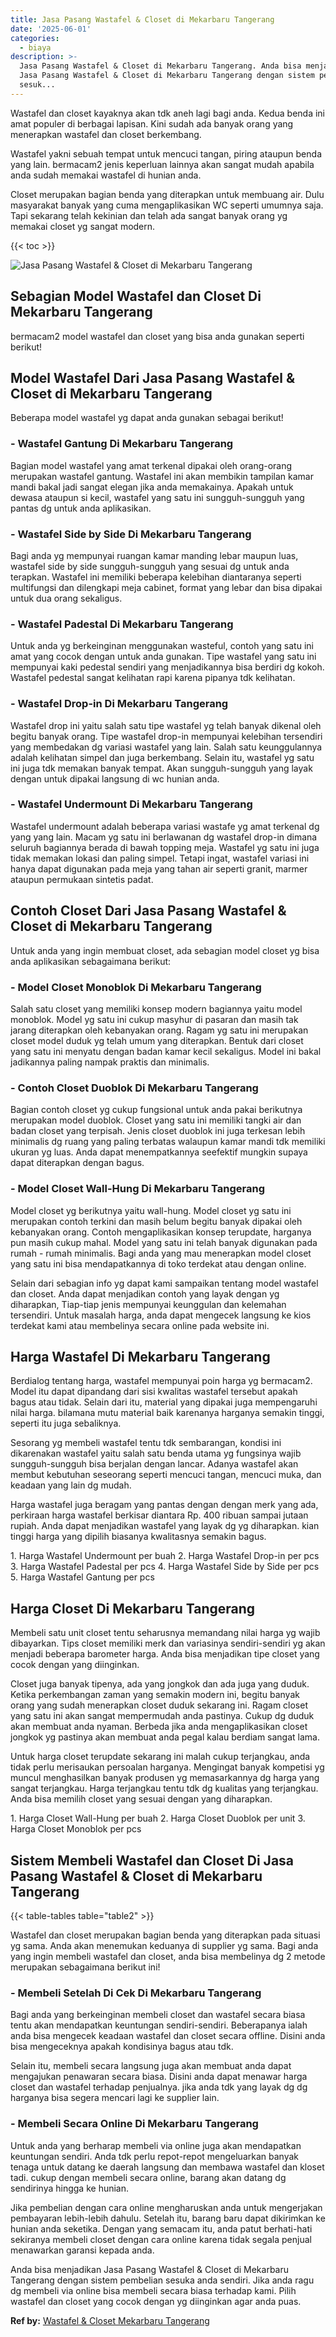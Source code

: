```yaml
---
title: Jasa Pasang Wastafel & Closet di Mekarbaru Tangerang
date: '2025-06-01'
categories:
  - biaya
description: >-
  Jasa Pasang Wastafel & Closet di Mekarbaru Tangerang. Anda bisa menjadikan
  Jasa Pasang Wastafel & Closet di Mekarbaru Tangerang dengan sistem pembelian
  sesuk...
---
```


Wastafel dan closet kayaknya akan tdk aneh lagi bagi anda. Kedua benda ini amat populer di berbagai lapisan. Kini sudah ada banyak orang yang menerapkan wastafel dan closet berkembang.

Wastafel yakni sebuah tempat untuk mencuci tangan, piring ataupun benda yang lain. bermacam2 jenis keperluan lainnya akan sangat mudah apabila anda sudah memakai wastafel di hunian anda.

Closet merupakan bagian benda yang diterapkan untuk membuang air. Dulu masyarakat banyak yang cuma mengaplikasikan WC seperti umumnya saja. Tapi sekarang telah kekinian dan telah ada sangat banyak orang yg memakai closet yg sangat modern.

{{< toc >}}

![Jasa Pasang Wastafel & Closet di Mekarbaru Tangerang](/images/wastafel-closet-murah46.png)

## Sebagian Model Wastafel dan Closet Di Mekarbaru Tangerang

bermacam2 model wastafel dan closet yang bisa anda gunakan seperti berikut!

## Model Wastafel Dari Jasa Pasang Wastafel & Closet di Mekarbaru Tangerang

Beberapa model wastafel yg dapat anda gunakan sebagai berikut!

### \- Wastafel Gantung Di Mekarbaru Tangerang

Bagian model wastafel yang amat terkenal dipakai oleh orang-orang merupakan wastafel gantung. Wastafel ini akan membikin tampilan kamar mandi bakal jadi sangat elegan jika anda memakainya. Apakah untuk dewasa ataupun si kecil, wastafel yang satu ini sungguh-sungguh yang pantas dg untuk anda aplikasikan.

### \- Wastafel Side by Side Di Mekarbaru Tangerang

Bagi anda yg mempunyai ruangan kamar manding lebar maupun luas, wastafel side by side sungguh-sungguh yang sesuai dg untuk anda terapkan. Wastafel ini memiliki beberapa kelebihan diantaranya seperti multifungsi dan dilengkapi meja cabinet, format yang lebar dan bisa dipakai untuk dua orang sekaligus.

### \- Wastafel Padestal Di Mekarbaru Tangerang

Untuk anda yg berkeinginan menggunakan wasteful, contoh yang satu ini amat yang cocok dengan untuk anda gunakan. Tipe wastafel yang satu ini mempunyai kaki pedestal sendiri yang menjadikannya bisa berdiri dg kokoh. Wastafel pedestal sangat kelihatan rapi karena pipanya tdk kelihatan.

### \- Wastafel Drop-in Di Mekarbaru Tangerang

Wastafel drop ini yaitu salah satu tipe wastafel yg telah banyak dikenal oleh begitu banyak orang. Tipe wastafel drop-in mempunyai kelebihan tersendiri yang membedakan dg variasi wastafel yang lain. Salah satu keunggulannya adalah kelihatan simpel dan juga berkembang. Selain itu, wastafel yg satu ini juga tdk memakan banyak tempat. Akan sungguh-sungguh yang layak dengan untuk dipakai langsung di wc hunian anda.

### \- Wastafel Undermount Di Mekarbaru Tangerang

Wastafel undermount adalah beberapa variasi wastafe yg amat terkenal dg yang yang lain. Macam yg satu ini berlawanan dg wastafel drop-in dimana seluruh bagiannya berada di bawah topping meja. Wastafel yg satu ini juga tidak memakan lokasi dan paling simpel. Tetapi ingat, wastafel variasi ini hanya dapat digunakan pada meja yang tahan air seperti granit, marmer ataupun permukaan sintetis padat.

## Contoh Closet Dari Jasa Pasang Wastafel & Closet di Mekarbaru Tangerang

Untuk anda yang ingin membuat closet, ada sebagian model closet yg bisa anda aplikasikan sebagaimana berikut:

### \- Model Closet Monoblok Di Mekarbaru Tangerang

Salah satu closet yang memiliki konsep modern bagiannya yaitu model monoblok. Model yg satu ini cukup masyhur di pasaran dan masih tak jarang diterapkan oleh kebanyakan orang. Ragam yg satu ini merupakan closet model duduk yg telah umum yang diterapkan. Bentuk dari closet yang satu ini menyatu dengan badan kamar kecil sekaligus. Model ini bakal jadikannya paling nampak praktis dan minimalis.

### \- Contoh Closet Duoblok Di Mekarbaru Tangerang

Bagian contoh closet yg cukup fungsional untuk anda pakai berikutnya merupakan model duoblok. Closet yang satu ini memiliki tangki air dan badan closet yang terpisah. Jenis closet duoblok ini juga terkesan lebih minimalis dg ruang yang paling terbatas walaupun kamar mandi tdk memiliki ukuran yg luas. Anda dapat menempatkannya seefektif mungkin supaya dapat diterapkan dengan bagus.

### \- Model Closet Wall-Hung Di Mekarbaru Tangerang

Model closet yg berikutnya yaitu wall-hung. Model closet yg satu ini merupakan contoh terkini dan masih belum begitu banyak dipakai oleh kebanyakan orang. Contoh mengaplikasikan konsep terupdate, harganya pun masih cukup mahal. Model yang satu ini telah banyak digunakan pada rumah - rumah minimalis. Bagi anda yang mau menerapkan model closet yang satu ini bisa mendapatkannya di toko terdekat atau dengan online.

Selain dari sebagian info yg dapat kami sampaikan tentang model wastafel dan closet. Anda dapat menjadikan contoh yang layak dengan yg diharapkan, Tiap-tiap jenis mempunyai keunggulan dan kelemahan tersendiri. Untuk masalah harga, anda dapat mengecek langsung ke kios terdekat kami atau membelinya secara online pada website ini.

## Harga Wastafel Di Mekarbaru Tangerang

Berdialog tentang harga, wastafel mempunyai poin harga yg bermacam2. Model itu dapat dipandang dari sisi kwalitas wastafel tersebut apakah bagus atau tidak. Selain dari itu, material yang dipakai juga mempengaruhi nilai harga. bilamana mutu material baik karenanya harganya semakin tinggi, seperti itu juga sebaliknya.

Sesorang yg membeli wastafel tentu tdk sembarangan, kondisi ini dikarenakan wastafel yaitu salah satu benda utama yg fungsinya wajib sungguh-sungguh bisa berjalan dengan lancar. Adanya wastafel akan membut kebutuhan seseorang seperti mencuci tangan, mencuci muka, dan keadaan yang lain dg mudah.

Harga wastafel juga beragam yang pantas dengan dengan merk yang ada, perkiraan harga wastafel berkisar diantara Rp. 400 ribuan sampai jutaan rupiah. Anda dapat menjadikan wastafel yang layak dg yg diharapkan. kian tinggi harga yang dipilih biasanya kwalitasnya semakin bagus.

1\. Harga Wastafel Undermount per buah 2. Harga Wastafel Drop-in per pcs 3. Harga Wastafel Padestal per pcs 4. Harga Wastafel Side by Side per pcs 5. Harga Wastafel Gantung per pcs

## Harga Closet Di Mekarbaru Tangerang

Membeli satu unit closet tentu seharusnya memandang nilai harga yg wajib dibayarkan. Tips closet memiliki merk dan variasinya sendiri-sendiri yg akan menjadi beberapa barometer harga. Anda bisa menjadikan tipe closet yang cocok dengan yang diinginkan.

Closet juga banyak tipenya, ada yang jongkok dan ada juga yang duduk. Ketika perkembangan zaman yang semakin modern ini, begitu banyak orang yang sudah menerapkan closet duduk sekarang ini. Ragam closet yang satu ini akan sangat mempermudah anda pastinya. Cukup dg duduk akan membuat anda nyaman. Berbeda jika anda mengaplikasikan closet jongkok yg pastinya akan membuat anda pegal kalau berdiam sangat lama.

Untuk harga closet terupdate sekarang ini malah cukup terjangkau, anda tidak perlu merisaukan persoalan harganya. Mengingat banyak kompetisi yg muncul menghasilkan banyak produsen yg memasarkannya dg harga yang sangat terjangkau. Harga terjangkau tentu tdk dg kualitas yang terjangkau. Anda bisa memilih closet yang sesuai dengan yang diharapkan.

1\. Harga Closet Wall-Hung per buah 2. Harga Closet Duoblok per unit 3. Harga Closet Monoblok per pcs

## Sistem Membeli Wastafel dan Closet Di Jasa Pasang Wastafel & Closet di Mekarbaru Tangerang

{{< table-tables table="table2" >}}

Wastafel dan closet merupakan bagian benda yang diterapkan pada situasi yg sama. Anda akan menemukan keduanya di supplier yg sama. Bagi anda yang ingin membeli wastafel dan closet, anda bisa membelinya dg 2 metode merupakan sebagaimana berikut ini!

### \- Membeli Setelah Di Cek Di Mekarbaru Tangerang

Bagi anda yang berkeinginan membeli closet dan wastafel secara biasa tentu akan mendapatkan keuntungan sendiri-sendiri. Beberapanya ialah anda bisa mengecek keadaan wastafel dan closet secara offline. Disini anda bisa mengeceknya apakah kondisinya bagus atau tdk.

Selain itu, membeli secara langsung juga akan membuat anda dapat mengajukan penawaran secara biasa. Disini anda dapat menawar harga closet dan wastafel terhadap penjualnya. jika anda tdk yang layak dg dg harganya bisa segera mencari lagi ke supplier lain.

### \- Membeli Secara Online Di Mekarbaru Tangerang

Untuk anda yang berharap membeli via online juga akan mendapatkan keuntungan sendiri. Anda tdk perlu repot-repot mengeluarkan banyak tenaga untuk datang ke daerah langsung dan membawa wastafel dan kloset tadi. cukup dengan membeli secara online, barang akan datang dg sendirinya hingga ke hunian.

Jika pembelian dengan cara online mengharuskan anda untuk mengerjakan pembayaran lebih-lebih dahulu. Setelah itu, barang baru dapat dikirimkan ke hunian anda seketika. Dengan yang semacam itu, anda patut berhati-hati sekiranya membeli closet dengan cara online karena tidak segala penjual menawarkan garansi kepada anda.

Anda bisa menjadikan Jasa Pasang Wastafel & Closet di Mekarbaru Tangerang dengan sistem pembelian sesuka anda sendiri. Jika anda ragu dg membeli via online bisa membeli secara biasa terhadap kami. Pilih wastafel dan closet yang cocok dengan yg diinginkan agar anda puas.

**Ref by:** [Wastafel & Closet Mekarbaru Tangerang](https://id.wikipedia.org/wiki/Wastafel)
